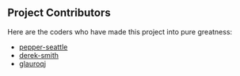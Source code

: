 ## Project Contributors
Here are the coders who have made this project into pure greatness:

* [pepper-seattle](https://github.com/pepper-seattle)
* [derek-smith](https://github.com/derek-smith)
* [glauroqj](https://github.com/glauroqj)